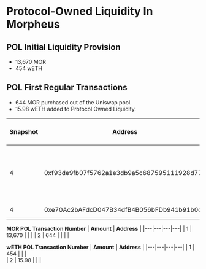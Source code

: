 # Protocol-Owned Liquidity In Morpheus

## POL Initial Liquidity Provision
- 13,670 MOR
- 454 wETH

## POL First Regular Transactions
- 644 MOR purchased out of the Uniswap pool.
- 15.98 wETH added to Protocol Owned Liquidity.


 **Snapshot** | **Address** | **Contact** | **Description** | **Rebased Weights** | **Primary MRI** | **Secondary MRI** | **Primary MRI Percent** | **Second Percent** | **Primary MRI Amount** | **Secondary MRI Amount** 
---|---|---|---|---|---|---|---|---|---|---
 4 | 0xf93de9fb07f5762a1e3db9a5c687595111928d77 | NoiseColor | \[MRC28 Thread\]\(https://discord\.com/channels/1151741790408429580/1220404152165994648\) \[Link to prototype\]\(https://www\.figma\.com/proto/Vl5nU87wTIHk78KWJGh6xl/Morpheus?page\-id=38%3A48&type=design&node\-id=98\-4005&viewport=1327%2C\-927%2C0\.16&t=z0DHtCOraZjmmluK\-1&scaling=min\-zoom&starting\-point\-node\-id=98%3A4005\)\| | 16000 | 9 |  |  |  |  |  
 4 | 0xe70Ac2bAFdcD047B34dfB4B056bFDb941b91b0c9 | dorianjanezic | "https://github\.com/MorpheusAIs/MRC/blob/main/PENDING/MRC28\.md, https://morpheus\.info\.gf/" | 4000 | 9 |  |  |  |  |  



 **MOR POL Transaction Number** | **Amount** | **Address** |
|---|---|---|---|
| 1 | 13,670 |  |  |
| 2 | 644 |  |  |  |

 **wETH POL Transaction Number** | **Amount** | **Address** |
|---|---|---|---|
| 1 | 454 |  |  |   
| 2 | 15.98 |  |  | 
